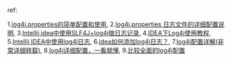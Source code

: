 



ref:

1.[log4j.properties的简单配置和使用](http://www.cnblogs.com/bignew/p/6602379.html),   2.[log4j.properties 日志文件的详细配置说明](http://www.cnblogs.com/applerosa/p/5946739.html),   3.[Intellij idea中使用SLF4J+log4j做日志记录](https://blog.csdn.net/huwei2003/article/details/76071451),   4.[IDEA下Log4j使用教程](https://blog.csdn.net/u010814766/article/details/50295417),   5.[Intellij IDEA中使用log4j日志](https://blog.csdn.net/huangpengbo2596/article/details/51850456),   6.[idea如何添加log4j日志？](https://jingyan.baidu.com/article/e4d08ffd90002a0fd3f60d59.html),   7.[log4j配置详解(非常详细转载)](https://blog.csdn.net/menghuanzhiming/article/details/77531977),   8.[log4j详细配置，一看就懂](https://blog.csdn.net/win7system/article/details/51602239),   9.[比较全面的log4j配置](https://blog.csdn.net/u010175879/article/details/53054014)